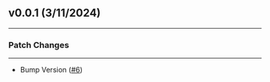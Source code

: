 ## v0.0.1 (3/11/2024)

---

### Patch Changes

---

- Bump Version ([#6](https://github.com/philipseo/actions/pull/6))
